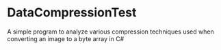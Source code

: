 # DataCompressionTest
A simple program to analyze various compression techniques used when converting an image to a byte array in C#
